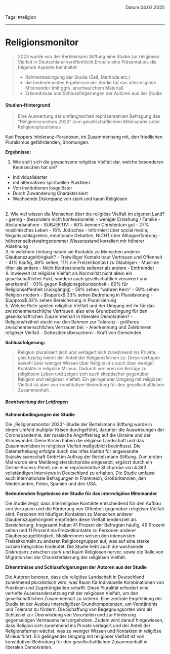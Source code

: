 
<p align="right">Datum:04.02.2025</p>

Tags: #religion 

---

# Religionsmonitor
> 2023 wurde von der Bertelsmann Stiftung eine Studie zur religiösen Vielfalt in Deutschland veröffentlicht.Erstelle eine Präsentation, die folgende Aspekte beinhaltet:
> - Rahmenbedingung der Studie (Zeit, Methode etc.)
> - die bedeutendsten Ergebnisse der Studie für das interreligiöse Miteinander (mit ggfs. anschaulichem Material)
> - Erkenntnisse und Schlussfolgerungen der Autoren aus der Studie

#### Studien-Hintergrund
> Eine Auswertung der umfangreichen repräsentativen Befragung des "Religionsmonitors 2023" zum gesellschaftlichem Miteinander unter Religionspluralismus

Karl Poppers Intoleranz-Paradoxon, im Zusammenhang mit, den friedlichen Pluralismus gefährdenden, Strömungen.



**Ergebnisse:**

1. Wie stellt sich die gewachsene religiöse Vielfalt dar, welche besonderen Kennzeichen hat sie?
 - Individualisierter
 - mit alternativen spirituellen Praktiken
 - Von Institutionen losgelöster
 - Durch Zuwanderung Charakterisiert
 - Wachsende Diskrepanz von stark und kaum Religiösen
<br>
2. Wie viel wissen die Menschen über die religiöse Vielfalt im eigenen Land?
- gering 
- (besonders nicht konfessionelle)
- weniger Erziehung / Familie
- Abstandsnahme
- SUBJEKTIV:
- 60% kennen Christentum gut
- 27% muslimisches Leben
- 16% Jüdisches
- Informiert über social media, Negativschlagzeilen, emotionale Debatten, NICHT über Alltagserfahrung
- höherer selbstwahrgenommer Wissensstand korreliert mir höherer Ablehnung
<br>
3. In welchem Umfang haben sie Kontakte zu Menschen anderer Glaubenszugehörigkeit?
- Freiwilliger Kontakt baut Vertrauen und Offenheit
- 41% häufig, 49% selten, 11% nie Freizeitkontakt zu Gläubigen
- Muslime öfter als andere 
- Nicht Konfessionelle seltener als andere
- Entfremdet
<br>
4. Inwieweit ist religiöse Vielfalt als Normalität nicht allein ein gesellschaftlicher Fakt, sondern auch gesellschaftlich verankert und anerkannt?
- 93% gegen Religionsgebundenheit
- 80% für Religionsoffenheit (rückgängig)
- 59% sehen "wahren Kern"
- 59% sehen Religion modern
- $\approx$ 33% sehen Bedrohung in Pluralisierung 
- $\approx$ 33% sehen Bereicherung in Pluralisierung 
<br>
5. Welche Rolle spielen religiöse Vielfalt und der Umgang mit ihr für das zwischenmenschliche Vertrauen, also eine Grundbedingung für den gesellschaftlichen Zusammenhalt in liberalen Demokratien?
- Religionsfreiheit steckt nur den Rahmen zur Toleranz
- größeres zwischenmenschliches Vertrauen bei:
- Anerkennung und Zelebrieren religöser Vielfalt 
- Gottesdienstbesuchern
- Kraft von Gemeinden
<br>

**Schlussfolgerung:**


> Religion pluralisiert sich und verlagert sich zunehmend ins Private, gleichzeitig nimmt der Anteil der Religionsfernen zu. Diese verfügen sowohl über weniger Wissen über Religion als auch über weniger Kontakte in religiöse Milieus. Dadurch verlieren sie Bezüge zu religiösem Leben und zeigen sich auch skeptischer gegenüber Religion und religiöser Vielfalt. Ein gelingender Umgang mit religiöser Vielfalt ist aber von konstitutiver Bedeutung für den gesellschaftlichen Zusammenhalt.




##### Beantwortung der Leitfragen

**Rahmenbedingungen der Studie**

Die „Religionsmonitor 2023“-Studie der Bertelsmann Stiftung wurde in einem Umfeld multipler Krisen durchgeführt, darunter die Auswirkungen der Coronapandemie, der russische Angriffskrieg auf die Ukraine und der Klimawandel. Diese Krisen haben die religiöse Landschaft und das Zusammenleben in religiöser Vielfalt maßgeblich beeinflusst. Die Datenerhebung erfolgte durch das infas Institut für angewandte Sozialwissenschaft GmbH im Auftrag der Bertelsmann Stiftung. Zum ersten Mal wurde eine Melderegisterstichprobe eingesetzt, ergänzt durch ein Online-Access-Panel, um eine repräsentative Stichprobe von 4.363 vollständigen Interviews in Deutschland zu erhalten. Die Studie umfasst auch internationale Befragungen in Frankreich, Großbritannien, den Niederlanden, Polen, Spanien und den USA.

**Bedeutendste Ergebnisse der Studie für das interreligiöse Miteinander**

Die Studie zeigt, dass interreligiöse Kontakte entscheidend für den Aufbau von Vertrauen und die Förderung von Offenheit gegenüber religiöser Vielfalt sind. Personen mit häufigen Kontakten zu Menschen anderer Glaubenszugehörigkeit empfinden diese Vielfalt tendenziell als Bereicherung. Insgesamt haben 41 Prozent der Befragten häufig, 49 Prozent selten und 11 Prozent nie Freizeitkontakte zu Personen anderer Glaubenszugehörigkeit. Muslim:innen weisen den intensivsten Freizeitkontakt zu anderen Religionsgruppen auf, was auf eine starke soziale Integration hindeutet. Die Studie hebt auch die wachsende Diskrepanz zwischen stark und kaum Religiösen hervor, sowie die Rolle von Migration bei der Charakterisierung der religiösen Vielfalt.

**Erkenntnisse und Schlussfolgerungen der Autoren aus der Studie**

Die Autoren betonen, dass die religiöse Landschaft in Deutschland zunehmend pluralistisch wird, was Raum für individuelle Kombinationen von Praktiken und Zugehörigkeiten schafft. Diese Pluralität erfordert eine vertiefte Auseinandersetzung mit der religiösen Vielfalt, um den gesellschaftlichen Zusammenhalt zu sichern. Eine zentrale Empfehlung der Studie ist der Ausbau interreligiöser Grundkompetenzen, um Verständnis und Toleranz zu fördern. Die Schaffung von Begegnungsorten wird als Schlüssel zur Überwindung von Vorurteilen und zur Förderung gegenseitigen Vertrauens hervorgehoben. Zudem wird darauf hingewiesen, dass Religion sich zunehmend ins Private verlagert und der Anteil der Religionsfernen wächst, was zu weniger Wissen und Kontakten in religiöse Milieus führt. Ein gelingender Umgang mit religiöser Vielfalt ist von konstitutiver Bedeutung für den gesellschaftlichen Zusammenhalt in liberalen Demokratien.


